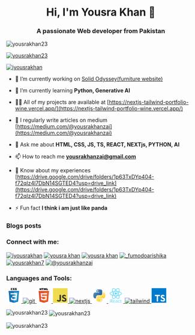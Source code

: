 <h1 align="center">Hi, I'm Yousra Khan 🐼</h1>
<h3 align="center">A passionate Web developer from Pakistan</h3>

<p align="left"> <img src="https://komarev.com/ghpvc/?username=yousrakhan23&label=Profile%20views&color=0e75b6&style=flat" alt="yousrakhan23" /> </p>

<p align="left"> <a href="https://github.com/ryo-ma/github-profile-trophy"><img src="https://github-profile-trophy.vercel.app/?username=yousrakhan23" alt="yousrakhan23" /></a> </p>

<p align="left"> <a href="https://twitter.com/iyousrakhan" target="blank"><img src="https://img.shields.io/twitter/follow/iyousrakhan?logo=twitter&style=for-the-badge" alt="iyousrakhan" /></a> </p>

- 🔭 I’m currently working on [Solid Odyssey(furniture website)](https://solid-odyssey.vercel.app/)

- 🌱 I’m currently learning **Python, Generative AI**

- 👨‍💻 All of my projects are available at [https://nextjs-tailwind-portfolio-wine.vercel.app/](https://nextjs-tailwind-portfolio-wine.vercel.app/)

- 📝 I regularly write articles on medium [https://medium.com/@yousrakhanzai](https://medium.com/@yousrakhanzai)

- 💬 Ask me about **HTML, CSS, JS, TS, REACT, NEXTjs, PYTHON, AI**

- 📫 How to reach me **yousrakhanzai@gmail.com**

- 📄 Know about my experiences [https://drive.google.com/drive/folders/1p63TxDYp404-f72qIz4l7DbN14SGTED4?usp=drive_link](https://drive.google.com/drive/folders/1p63TxDYp404-f72qIz4l7DbN14SGTED4?usp=drive_link)

- ⚡ Fun fact **I think i am just like panda**

### Blogs posts
<!-- BLOG-POST-LIST:START -->
<!-- BLOG-POST-LIST:END -->

<h3 align="left">Connect with me:</h3>
<p align="left">
<a href="https://twitter.com/iyousrakhan" target="blank"><img align="center" src="https://raw.githubusercontent.com/rahuldkjain/github-profile-readme-generator/master/src/images/icons/Social/twitter.svg" alt="iyousrakhan" height="30" width="40" /></a>
<a href="https://linkedin.com/in/yousra khan" target="blank"><img align="center" src="https://raw.githubusercontent.com/rahuldkjain/github-profile-readme-generator/master/src/images/icons/Social/linked-in-alt.svg" alt="yousra khan" height="30" width="40" /></a>
<a href="https://fb.com/yousra khan" target="blank"><img align="center" src="https://raw.githubusercontent.com/rahuldkjain/github-profile-readme-generator/master/src/images/icons/Social/facebook.svg" alt="yousra khan" height="30" width="40" /></a>
<a href="https://instagram.com/_fumodoarishika" target="blank"><img align="center" src="https://raw.githubusercontent.com/rahuldkjain/github-profile-readme-generator/master/src/images/icons/Social/instagram.svg" alt="_fumodoarishika" height="30" width="40" /></a>
<a href="https://www.behance.net/yousrakhan7" target="blank"><img align="center" src="https://raw.githubusercontent.com/rahuldkjain/github-profile-readme-generator/master/src/images/icons/Social/behance.svg" alt="yousrakhan7" height="30" width="40" /></a>
<a href="https://medium.com/@yousrakhanzai" target="blank"><img align="center" src="https://raw.githubusercontent.com/rahuldkjain/github-profile-readme-generator/master/src/images/icons/Social/medium.svg" alt="@yousrakhanzai" height="30" width="40" /></a>
</p>

<h3 align="left">Languages and Tools:</h3>
<p align="left"> <a href="https://www.w3schools.com/css/" target="_blank" rel="noreferrer"> <img src="https://raw.githubusercontent.com/devicons/devicon/master/icons/css3/css3-original-wordmark.svg" alt="css3" width="40" height="40"/> </a> <a href="https://git-scm.com/" target="_blank" rel="noreferrer"> <img src="https://www.vectorlogo.zone/logos/git-scm/git-scm-icon.svg" alt="git" width="40" height="40"/> </a> <a href="https://www.w3.org/html/" target="_blank" rel="noreferrer"> <img src="https://raw.githubusercontent.com/devicons/devicon/master/icons/html5/html5-original-wordmark.svg" alt="html5" width="40" height="40"/> </a> <a href="https://developer.mozilla.org/en-US/docs/Web/JavaScript" target="_blank" rel="noreferrer"> <img src="https://raw.githubusercontent.com/devicons/devicon/master/icons/javascript/javascript-original.svg" alt="javascript" width="40" height="40"/> </a> <a href="https://nextjs.org/" target="_blank" rel="noreferrer"> <img src="https://cdn.worldvectorlogo.com/logos/nextjs-2.svg" alt="nextjs" width="40" height="40"/> </a> <a href="https://www.python.org" target="_blank" rel="noreferrer"> <img src="https://raw.githubusercontent.com/devicons/devicon/master/icons/python/python-original.svg" alt="python" width="40" height="40"/> </a> <a href="https://reactjs.org/" target="_blank" rel="noreferrer"> <img src="https://raw.githubusercontent.com/devicons/devicon/master/icons/react/react-original-wordmark.svg" alt="react" width="40" height="40"/> </a> <a href="https://tailwindcss.com/" target="_blank" rel="noreferrer"> <img src="https://www.vectorlogo.zone/logos/tailwindcss/tailwindcss-icon.svg" alt="tailwind" width="40" height="40"/> </a> <a href="https://www.typescriptlang.org/" target="_blank" rel="noreferrer"> <img src="https://raw.githubusercontent.com/devicons/devicon/master/icons/typescript/typescript-original.svg" alt="typescript" width="40" height="40"/> </a> </p>

<p><img align="left" src="https://github-readme-stats.vercel.app/api/top-langs?username=yousrakhan23&show_icons=true&locale=en&layout=compact" alt="yousrakhan23" /></p>

<p>&nbsp;<img align="center" src="https://github-readme-stats.vercel.app/api?username=yousrakhan23&show_icons=true&locale=en" alt="yousrakhan23" /></p>

<p><img align="center" src="https://github-readme-streak-stats.herokuapp.com/?user=yousrakhan23&" alt="yousrakhan23" /></p>
